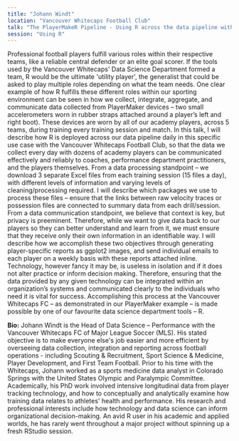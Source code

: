 ```yaml
---
title: "Johann Windt"
location: "Vancouver Whitecaps Football Club"
talk: "The PlayerMakeR Pipeline - Using R across the data pipeline with the Vancouver Whitecaps Football Club, an example using wearable technology."
session: "Using R"
---
```


Professional football players fulfill various roles within their respective teams, like a reliable central defender or an elite goal scorer. If the tools used by the Vancouver Whitecaps' Data Science Department formed a team, R would be the ultimate 'utility player', the generalist that could be asked to play multiple roles depending on what the team needs. One clear example of how R fulfills these different roles within our sporting environment can be seen in how we collect, integrate, aggregate, and communicate data collected from PlayerMaker devices – two small accelerometers worn in rubber straps attached around a player’s left and right boot). These devices are worn by all of our academy players, across 5 teams, during training every training session and match. In this talk, I will describe how R is deployed across our data pipeline daily in this specific use case with the Vancouver Whitecaps Football Club, so that the data we collect every day with dozens of academy players can be communicated effectively and reliably to coaches, performance department practitioners, and the players themselves. From a data processing standpoint – we download 3 separate Excel files from each training session (15 files a day), with different levels of information and varying levels of cleaning/processing required. I will describe which packages we use to process these files – ensure that the links between raw velocity traces or possession files are connected to summary data from each drill/session. From a data communication standpoint, we believe that context is key, but privacy is preeminent. Therefore, while we want to give data back to our players so they can better understand and learn from it, we must ensure that they receive only their own information in an identifiable way. I will describe how we accomplish these two objectives through generating player-specific reports as ggplot2 images, and send individual emails to each player on a weekly basis with these reports attached inline. Technology, however fancy it may be, is useless in isolation and if it does not alter practice or inform decision making. Therefore, ensuring that the data provided by any given technology can be integrated within an organization’s systems and communicated clearly to the individuals who need it is vital for success. Accomplishing this process at the Vancouver Whitecaps FC – as demonstrated in our PlayerMaker example – is made possible by one of our favourite data science department tools – R. 

__Bio:__ Johann Windt is the Head of Data Science – Performance with the Vancouver Whitecaps FC of Major League Soccer (MLS). His stated objective is to make everyone else's job easier and more efficient by overseeing data collection, integration and reporting across football operations - including Scouting & Recruitment, Sport Science & Medicine, Player Development, and First Team Football. Prior to his time with the Whitecaps, Johann worked as a sports medicine data analyst in Colorado Springs with the United States Olympic and Paralympic Committee. Academically, his PhD work involved intensive longitudinal data from player tracking technology, and how to conceptually and analytically examine how training data relates to athletes' health and performance. His research and professional interests include how technology and data science can inform organizational decision-making. An avid R user in his academic and applied worlds, he has rarely went throughout a major project without spinning up a fresh RStudio session.
